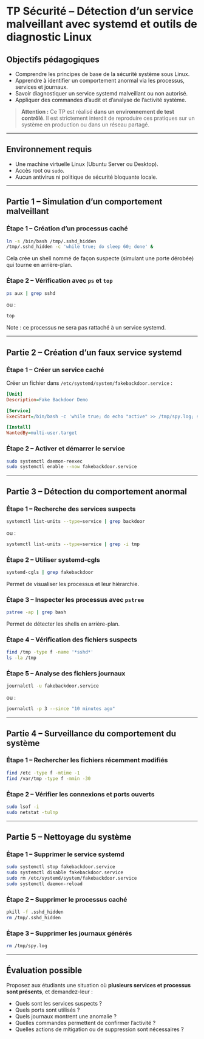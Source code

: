
# **TP Sécurité – Détection d’un service malveillant avec systemd et outils de diagnostic Linux**

## Objectifs pédagogiques

* Comprendre les principes de base de la sécurité système sous Linux.
* Apprendre à identifier un comportement anormal via les processus, services et journaux.
* Savoir diagnostiquer un service systemd malveillant ou non autorisé.
* Appliquer des commandes d’audit et d’analyse de l’activité système.

> **Attention :** Ce TP est réalisé **dans un environnement de test contrôlé**. Il est strictement interdit de reproduire ces pratiques sur un système en production ou dans un réseau partagé.

---

## Environnement requis

* Une machine virtuelle Linux (Ubuntu Server ou Desktop).
* Accès root ou `sudo`.
* Aucun antivirus ni politique de sécurité bloquante locale.

---

## Partie 1 – Simulation d’un comportement malveillant

### Étape 1 – Création d’un processus caché

```bash
ln -s /bin/bash /tmp/.sshd_hidden
/tmp/.sshd_hidden -c 'while true; do sleep 60; done' &
```

Cela crée un shell nommé de façon suspecte (simulant une porte dérobée) qui tourne en arrière-plan.

### Étape 2 – Vérification avec `ps` et `top`

```bash
ps aux | grep sshd
```

ou :

```bash
top
```

Note : ce processus ne sera pas rattaché à un service systemd.

---

## Partie 2 – Création d’un faux service systemd

### Étape 1 – Créer un service caché

Créer un fichier dans `/etc/systemd/system/fakebackdoor.service` :

```ini
[Unit]
Description=Fake Backdoor Demo

[Service]
ExecStart=/bin/bash -c 'while true; do echo "active" >> /tmp/spy.log; sleep 30; done'

[Install]
WantedBy=multi-user.target
```

### Étape 2 – Activer et démarrer le service

```bash
sudo systemctl daemon-reexec
sudo systemctl enable --now fakebackdoor.service
```

---

## Partie 3 – Détection du comportement anormal

### Étape 1 – Recherche des services suspects

```bash
systemctl list-units --type=service | grep backdoor
```

ou :

```bash
systemctl list-units --type=service | grep -i tmp
```

### Étape 2 – Utiliser systemd-cgls

```bash
systemd-cgls | grep fakebackdoor
```

Permet de visualiser les processus et leur hiérarchie.

### Étape 3 – Inspecter les processus avec `pstree`

```bash
pstree -ap | grep bash
```

Permet de détecter les shells en arrière-plan.

### Étape 4 – Vérification des fichiers suspects

```bash
find /tmp -type f -name '*sshd*'
ls -la /tmp
```

### Étape 5 – Analyse des fichiers journaux

```bash
journalctl -u fakebackdoor.service
```

ou :

```bash
journalctl -p 3 --since "10 minutes ago"
```

---

## Partie 4 – Surveillance du comportement du système

### Étape 1 – Rechercher les fichiers récemment modifiés

```bash
find /etc -type f -mtime -1
find /var/tmp -type f -mmin -30
```

### Étape 2 – Vérifier les connexions et ports ouverts

```bash
sudo lsof -i
sudo netstat -tulnp
```

---

## Partie 5 – Nettoyage du système

### Étape 1 – Supprimer le service systemd

```bash
sudo systemctl stop fakebackdoor.service
sudo systemctl disable fakebackdoor.service
sudo rm /etc/systemd/system/fakebackdoor.service
sudo systemctl daemon-reload
```

### Étape 2 – Supprimer le processus caché

```bash
pkill -f .sshd_hidden
rm /tmp/.sshd_hidden
```

### Étape 3 – Supprimer les journaux générés

```bash
rm /tmp/spy.log
```

---

## Évaluation possible

Proposez aux étudiants une situation où **plusieurs services et processus sont présents**, et demandez-leur :

* Quels sont les services suspects ?
* Quels ports sont utilisés ?
* Quels journaux montrent une anomalie ?
* Quelles commandes permettent de confirmer l’activité ?
* Quelles actions de mitigation ou de suppression sont nécessaires ?


